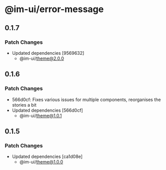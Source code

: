 # @im-ui/error-message

## 0.1.7

### Patch Changes

- Updated dependencies [9569632]
  - @im-ui/theme@2.0.0

## 0.1.6

### Patch Changes

- 566d0cf: Fixes various issues for multiple components, reorganises the stories a bit
- Updated dependencies [566d0cf]
  - @im-ui/theme@1.0.1

## 0.1.5

### Patch Changes

- Updated dependencies [ca1d08e]
  - @im-ui/theme@1.0.0
